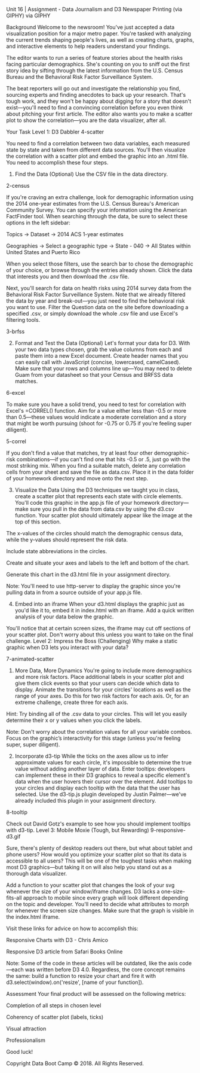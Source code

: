 Unit 16 | Assignment - Data Journalism and D3
Newspaper Printing (via GIPHY) 
via GIPHY

Background
Welcome to the newsroom! You've just accepted a data visualization position for a major metro paper. You're tasked with analyzing the current trends shaping people's lives, as well as creating charts, graphs, and interactive elements to help readers understand your findings.

The editor wants to run a series of feature stories about the health risks facing particular demographics. She's counting on you to sniff out the first story idea by sifting through the latest information from the U.S. Census Bureau and the Behavioral Risk Factor Surveillance System.

The beat reporters will go out and investigate the relationship you find, sourcing experts and finding anecdotes to back up your research. That's tough work, and they won't be happy about digging for a story that doesn't exist—you'll need to find a convincing correlation before you even think about pitching your first article. The editor also wants you to make a scatter plot to show the correlation—you are the data visualizer, after all.

Your Task
Level 1: D3 Dabbler
4-scatter

You need to find a correlation between two data variables, each measured state by state and taken from different data sources. You'll then visualize the correlation with a scatter plot and embed the graphic into an .html file. You need to accomplish these four steps.

1. Find the Data (Optional)
Use the CSV file in the data directory.

2-census

If you're craving an extra challenge, look for demographic information using the 2014 one-year estimates from the U.S. Census Bureau's American Community Survey. You can specify your information using the American FactFinder tool. When searching through the data, be sure to select these options in the left sidebar:

Topics -> Dataset -> 2014 ACS 1-year estimates

Geographies -> Select a geographic type -> State - 040 -> All States within United States and Puerto Rico

When you select those filters, use the search bar to chose the demographic of your choice, or browse through the entries already shown. Click the data that interests you and then download the .csv file.

Next, you'll search for data on health risks using 2014 survey data from the Behavioral Risk Factor Surveillance System. Note that we already filtered the data by year and break-out—you just need to find the behavioral risk you want to use. Filter the Question data on the site before downloading a specified .csv, or simply download the whole .csv file and use Excel's filtering tools.

3-brfss

2. Format and Test the Data (Optional)
Let's format your data for D3. With your two data types chosen, grab the value columns from each and paste them into a new Excel document. Create header names that you can easily call with JavaScript (concise, lowercased, camelCased). Make sure that your rows and columns line up—You may need to delete Guam from your datasheet so that your Census and BRFSS data matches.

6-excel

To make sure you have a solid trend, you need to test for correlation with Excel's =CORREL() function. Aim for a value either less than -0.5 or more than 0.5—these values would indicate a moderate correlation and a story that might be worth pursuing (shoot for -0.75 or 0.75 if you're feeling super diligent).

5-correl

If you don't find a value that matches, try at least four other demographic-risk combinations—if you can't find one that hits -0.5 or .5, just go with the most striking mix.
When you find a suitable match, delete any correlation cells from your sheet and save the file as data.csv. Place it in the data folder of your homework directory and move onto the next step.

3. Visualize the Data
Using the D3 techniques we taught you in class, create a scatter plot that represents each state with circle elements. You'll code this graphic in the app.js file of your homework directory—make sure you pull in the data from data.csv by using the d3.csv function. Your scatter plot should ultimately appear like the image at the top of this section.

The x-values of the circles should match the demographic census data, while the y-values should represent the risk data.

Include state abbreviations in the circles.

Create and situate your axes and labels to the left and bottom of the chart.

Generate this chart in the d3.html file in your assignment directory.

Note: You'll need to use http-server to display the graphic since you're pulling data in from a source outside of your app.js file.

4. Embed into an iframe
When your d3.html displays the graphic just as you'd like it to, embed it in index.html with an iframe. Add a quick written analysis of your data below the graphic.

You'll notice that at certain screen sizes, the iframe may cut off sections of your scatter plot. Don't worry about this unless you want to take on the final challenge.
Level 2: Impress the Boss (Challenging)
Why make a static graphic when D3 lets you interact with your data?

7-animated-scatter

1. More Data, More Dynamics
You're going to include more demographics and more risk factors. Place additional labels in your scatter plot and give them click events so that your users can decide which data to display. Animate the transitions for your circles' locations as well as the range of your axes. Do this for two risk factors for each axis. Or, for an extreme challenge, create three for each axis.

Hint: Try binding all of the .csv data to your circles. This will let you easily determine their x or y values when you click the labels.

Note: Don't worry about the correlation values for all your variable combos. Focus on the graphic’s interactivity for this stage (unless you're feeling super, super diligent).

2. Incorporate d3-tip
While the ticks on the axes allow us to infer approximate values for each circle, it's impossible to determine the true value without adding another layer of data. Enter tooltips: developers can implement these in their D3 graphics to reveal a specific element's data when the user hovers their cursor over the element. Add tooltips to your circles and display each tooltip with the data that the user has selected. Use the d3-tip.js plugin developed by Justin Palmer—we've already included this plugin in your assignment directory.

8-tooltip

Check out David Gotz's example to see how you should implement tooltips with d3-tip.
Level 3: Mobile Moxie (Tough, but Rewarding)
9-responsive-d3.gif

Sure, there's plenty of desktop readers out there, but what about tablet and phone users? How would you optimize your scatter plot so that its data is accessible to all users? This will be one of the toughest tasks when making most D3 graphics—but taking it on will also help you stand out as a thorough data visualizer.

Add a function to your scatter plot that changes the look of your svg whenever the size of your window/iframe changes. D3 lacks a one-size-fits-all approach to mobile since every graph will look different depending on the topic and developer. You'll need to decide what attributes to morph for whenever the screen size changes. Make sure that the graph is visible in the index.html iframe.

Visit these links for advice on how to accomplish this:

Responsive Charts with D3 - Chris Amico

Responsive D3 article from Safari Books Online

Note: Some of the code in these articles will be outdated, like the axis code—each was written before D3 4.0. Regardless, the core concept remains the same: build a function to resize your chart and fire it with d3.select(window).on('resize', [name of your function]).

Assessment
Your final product will be assessed on the following metrics:

Completion of all steps in chosen level

Coherency of scatter plot (labels, ticks)

Visual attraction

Professionalism

Good luck!

Copyright
Data Boot Camp © 2018. All Rights Reserved.
